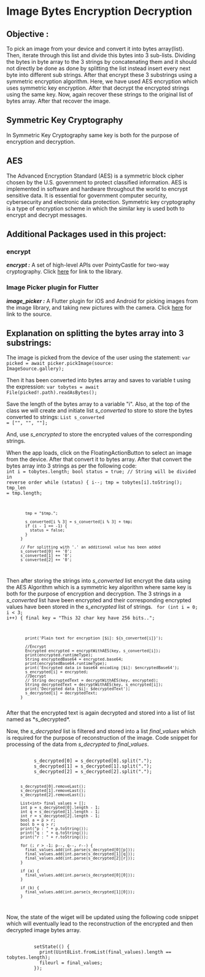 # Image Bytes Encryption Decryption

## Objective :
To pick an image from your device and convert it into bytes array(list). Then, iterate through this list and divide this bytes into 3 sub-lists. Dividing the bytes in byte array to the 3 strings by concatenating them and it should not directly be done as done by splitting the list instead insert every next byte into different sub strings. After that encrypt these 3 substrings using a symmetric encryption algorithm. Here, we have used AES encryption which uses symmetric key encryption. After that decrypt the encrypted strings using the same key. Now, again recover these strings to the original list of bytes array. After that recover the image.

## Symmetric Key Cryptography
In Symmetric Key Cryptography same key is both for the purpose of encryption and decryption.

## AES
The Advanced Encryption Standard (AES) is a symmetric block cipher chosen by the U.S. government to protect classified information.
AES is implemented in software and hardware throughout the world to encrypt sensitive data. It is essential for government computer security, cybersecurity and electronic data protection. Symmetric key cryptography is a type of encryption scheme in which the similar key is used both to encrypt and decrypt messages.

## Additional Packages used in this project:

### encrypt
***encrypt :*** A set of high-level APIs over PointyCastle for two-way cryptography. Click [here](https://pub.dev/packages/encrypt) for link to the library.

### Image Picker plugin for Flutter
***image_picker :*** A Flutter plugin for iOS and Android for picking images from the image library, and taking new pictures with the camera. Click [here](https://pub.dev/packages/image_picker) for link to the source.

## Explanation on splitting the bytes array into 3 substrings:
The image is picked from the device of the user using the statement:
<code>var picked = await picker.pickImage(source: ImageSource.gallery);</code>

Then it has been converted into bytes array and saves to variable t using the expression:
<code>var tobytes = await File(picked!.path).readAsBytes();</code>

Save the length of the bytes array to a variable "i".
Also, at the top of the class we will create and initiate list *s_converted* to store to store the bytes converted to strings:
<code>List s_converted = ["", "", ""];</code>

And, use *s_encrypted* to store the encrypted values of the corresponding strings.



When the app loads, click on the FloatingActionButton to select an image from the device. After that convert it to bytes array. After that convert the bytes array into 3 strings as per the following code:
<code>
int i = tobytes.length;
          bool status = true;
          // String will be divided in reverse order
          while (status) {
            i--;
            tmp = tobytes[i].toString();
            tmp_len = tmp.length;

            tmp = "$tmp.";

            s_converted[i % 3] = s_converted[i % 3] + tmp;
            if (i - 1 == -1) {
              status = false;
            }
          }

          // For splitting with '.' an additional value has been added
          s_converted[0] += '0';
          s_converted[1] += '0';
          s_converted[2] += '0';
</code>

Then after storing the strings into *s_converted* list encrypt the data using the AES Algorithm which is a symmetric key algorithm where same key is both for the purpose of encryption and decryption. The 3 strings in a *s_converted* list have been encrypted and their corresponding encrypted values have been stored in the *s_encrypted* list of strings.
<code>
          for (int i = 0; i < 3; i++) {
            final key = "This 32 char key have 256 bits..";

            print('Plain text for encryption [$i]: ${s_converted[i]}');

            //Encrypt
            Encrypted encrypted = encryptWithAES(key, s_converted[i]);
            print(encrypted.runtimeType);
            String encryptedBase64 = encrypted.base64;
            print(encryptedBase64.runtimeType);
            print('Encrypted data in base64 encoding [$i]: $encryptedBase64');
            s_encrypted[i] = encrypted;
            //Decrypt
            // String decryptedText = decryptWithAES(key, encrypted);
            String decryptedText = decryptWithAES(key, s_encrypted[i]);
            print('Decrypted data [$i]: $decryptedText');
            s_decrypted[i] = decryptedText;
          }
</code>
After that the encrypted text is again decrypted and stored into a list of list named as *s_decrypted*.

Now, the *s_decrypted* list is filtered and stored into a list *final_values* which is required for the purpose of reconstruction of the image. Code snippet for processing of the data from *s_decrypted* to *final_values*.

<code>
          s_decrypted[0] = s_decrypted[0].split(".");
          s_decrypted[1] = s_decrypted[1].split(".");
          s_decrypted[2] = s_decrypted[2].split(".");

          s_decrypted[0].removeLast();
          s_decrypted[1].removeLast();
          s_decrypted[2].removeLast();

          List<int> final_values = [];
          int p = s_decrypted[0].length - 1;
          int q = s_decrypted[1].length - 1;
          int r = s_decrypted[2].length - 1;
          bool a = p > r;
          bool b = q > r;
          print("p : " + p.toString());
          print("q : " + q.toString());
          print("r : " + r.toString());

          for (; r > -1; p--, q--, r--) {
            final_values.add(int.parse(s_decrypted[0][p]));
            final_values.add(int.parse(s_decrypted[1][q]));
            final_values.add(int.parse(s_decrypted[2][r]));
          }

          if (a) {
            final_values.add(int.parse(s_decrypted[0][0]));
          }

          if (b) {
            final_values.add(int.parse(s_decrypted[1][0]));
          }

</code>

Now, the state of the wiget will be updated using the following code snippet which will eventually lead to the reconstruction of the encrypted and then decrypted image bytes array.

<code>
          setState(() {
            print(Uint8List.fromList(final_values).length == tobytes.length);
            fileurl = final_values;
          });
</code>

